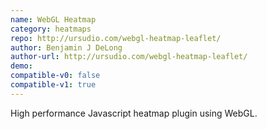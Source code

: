 ```yaml
---
name: WebGL Heatmap
category: heatmaps
repo: http://ursudio.com/webgl-heatmap-leaflet/
author: Benjamin J DeLong
author-url: http://ursudio.com/webgl-heatmap-leaflet/
demo: 
compatible-v0: false
compatible-v1: true
---
```


High performance Javascript heatmap plugin using WebGL.
